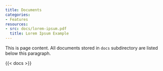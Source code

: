 ```yaml
---
title: Documents
categories:
- Features
resources:
- src: docs/lorem-ipsum.pdf
  title: Lorem Ipsum Example
---
```


This is page content. All documents stored in `docs` subdirectory are listed
below this paragraph.

{{< docs >}}